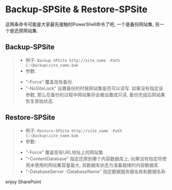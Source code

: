 # Backup-SPSite &amp; Restore-SPSite
这两条命令可能是大家最先接触的PowerShell命令了吧, 一个是备份网站集, 另一个是还原网站集.

## Backup-SPSite
> - 例子: ```Backup-SPSite http://site_name -Path C:\Backup\site_name.bak```
> - 参数:
>  + "-Force" 覆盖现有备份.
>  + "-NoSiteLock" 设置备份的时候网站集是否可以读写. 如果没有指定该参数, 那么在备份的过程中网站集将会被设置成只读, 备份完成后网站集恢复原始状态.

## Restore-SPSite
> - 例子: ```Restore-SPSite http://site_name -Path C:\Backup\site_name.bak```
> - 参数:
>  + "-Force" 覆盖现有URL地址上的网站集
>  + "-ContentDatabase" 指定还原到哪个内容数据库上; 如果没有指定将使用未使用的网站集容量最大, 其数据库状态为准备就绪的内容数据库.
>  + "-DatabaseServer -DatabaseName" 指定数据服务器名称和数据名称

enjoy SharePoint